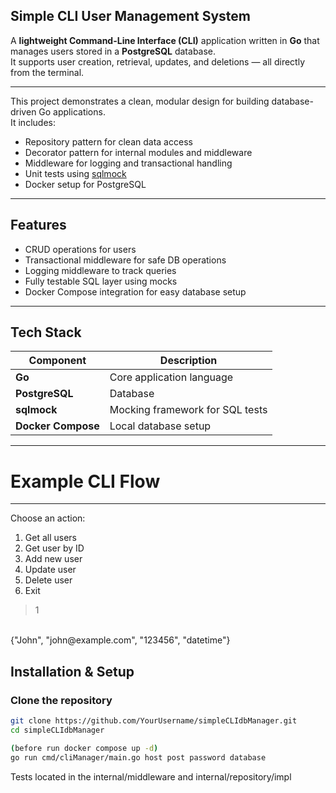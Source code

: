 ## Simple CLI User Management System

A **lightweight Command-Line Interface (CLI)** application written in **Go** that manages users stored in a **PostgreSQL** database.  
It supports user creation, retrieval, updates, and deletions — all directly from the terminal.

---



This project demonstrates a clean, modular design for building database-driven Go applications.  
It includes:
- Repository pattern for clean data access
- Decorator pattern for internal modules and middleware 
- Middleware for logging and transactional handling
- Unit tests using [sqlmock](https://github.com/DATA-DOG/go-sqlmock)
- Docker setup for PostgreSQL

---

## Features

- CRUD operations for users  
- Transactional middleware for safe DB operations  
- Logging middleware to track queries  
- Fully testable SQL layer using mocks  
- Docker Compose integration for easy database setup  

---

## Tech Stack

| Component | Description |
|------------|-------------|
| **Go** | Core application language |
| **PostgreSQL** | Database |
| **sqlmock** | Mocking framework for SQL tests |
| **Docker Compose** | Local database setup |

---

# Example CLI Flow
----------------------------

Choose an action:
1. Get all users
2. Get user by ID
3. Add new user
4. Update user
5. Delete user
6. Exit

> 1
<br>
{"John", "john@example.com", "123456", "datetime"}


## Installation & Setup

### Clone the repository
```bash
git clone https://github.com/YourUsername/simpleCLIdbManager.git
cd simpleCLIdbManager

(before run docker compose up -d)
go run cmd/cliManager/main.go host post password database 
```

Tests located in the internal/middleware and internal/repository/impl
